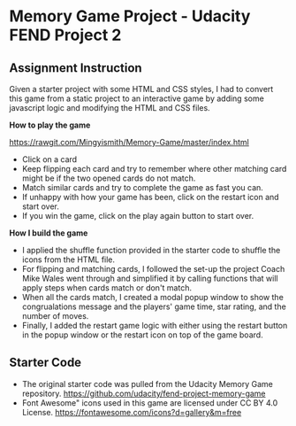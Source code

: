 # Memory Game Project - Udacity FEND Project 2

## Assignment Instruction

Given a starter project with some HTML and CSS styles, I had to convert this game from a static project to an interactive game by adding some javascript logic and modifying the HTML and CSS files.

**How to play the game**

https://rawgit.com/Mingyismith/Memory-Game/master/index.html
- Click on a card
- Keep flipping each card and try to remember where other matching card might be if the two opened cards do not match.
- Match similar cards and try to complete the game as fast you can. 
- If unhappy with how your game has been, click on the restart icon and start over.
- If you win the game, click on the play again button to start over.

**How I build the game**

- I applied the shuffle function provided in the starter code to shuffle the icons from the HTML file.
- For flipping and matching cards, I followed the set-up the project Coach Mike Wales went through and simplified it by calling functions that will apply steps when cards match or don't match.
- When all the cards match, I created a modal popup window to show the congrualations message and the players' game time, star rating, and the number of moves. 
- Finally, I added the restart game logic with either using the restart button in the popup window or the restart icon on top of the game board. 

## Starter Code
- The original starter code was pulled from the Udacity Memory Game repository.  https://github.com/udacity/fend-project-memory-game
- Font Awesome" icons used in this game are licensed under CC BY 4.0 License. https://fontawesome.com/icons?d=gallery&m=free

